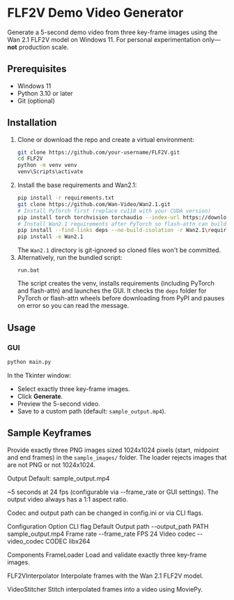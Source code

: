 # FLF2V Demo Video Generator

Generate a 5-second demo video from three key-frame images using the Wan 2.1 FLF2V model on Windows 11. For personal experimentation only—**not** production scale.

## Prerequisites

- Windows 11
- Python 3.10 or later
- Git (optional)

## Installation

1. Clone or download the repo and create a virtual environment:
   ```bash
   git clone https://github.com/your-username/FLF2V.git
   cd FLF2V
   python -m venv venv
   venv\Scripts\activate
   ```
2. Install the base requirements and Wan2.1:
   ```bash
   pip install -r requirements.txt
   git clone https://github.com/Wan-Video/Wan2.1.git
   # Install PyTorch first (replace cu118 with your CUDA version)
   pip install torch torchvision torchaudio --index-url https://download.pytorch.org/whl/cu118
   # Install Wan2.1 requirements after PyTorch so flash-attn can build
   pip install --find-links deps --no-build-isolation -r Wan2.1\requirements.txt
   pip install -e Wan2.1
   ```
   The `Wan2.1` directory is git-ignored so cloned files won't be committed.
3. Alternatively, run the bundled script:
   ```
   run.bat
   ```
   The script creates the venv, installs requirements (including PyTorch and flash-attn) and launches the GUI. It checks the `deps` folder for PyTorch or flash-attn wheels before downloading from PyPI and pauses on error so you can read the message.

## Usage

### GUI
```bash
python main.py
```
In the Tkinter window:

- Select exactly three key-frame images.
- Click **Generate**.
- Preview the 5-second video.
- Save to a custom path (default: `sample_output.mp4`).

## Sample Keyframes
Provide exactly three PNG images sized 1024x1024 pixels (start, midpoint and end frames) in the `sample_images/` folder. The loader rejects images that are not PNG or not 1024x1024.

Output
Default: sample_output.mp4

~5 seconds at 24 fps (configurable via --frame_rate or GUI settings).
The output video always has a 1:1 aspect ratio.

Codec and output path can be changed in config.ini or via CLI flags.

Configuration
Option	CLI flag	Default
Output path	--output_path PATH	sample_output.mp4
Frame rate	--frame_rate FPS	24
Video codec	--video_codec CODEC	libx264

Components
FrameLoader
Load and validate exactly three key-frame images.

FLF2VInterpolator
Interpolate frames with the Wan 2.1 FLF2V model.

VideoStitcher
Stitch interpolated frames into a video using MoviePy.